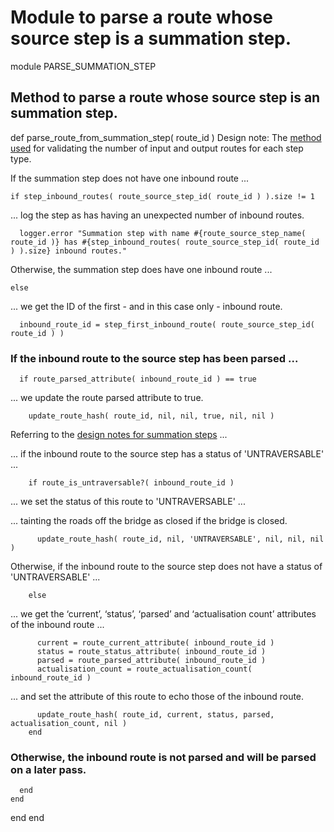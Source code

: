# Module to parse a route whose source step is a summation step.

module PARSE_SUMMATION_STEP
## Method to parse a route whose source step is an summation step.

  def parse_route_from_summation_step( route_id )
Design note: The [method used](https://ukparliament.github.io/ontologies/procedure/flowcharts/meta/design-notes/#validating-inputs-and-outputs-to-steps) for validating the number of input and output routes for each step type.

If the summation step does not have one inbound route ...

    if step_inbound_routes( route_source_step_id( route_id ) ).size != 1
... log the step as has having an unexpected number of inbound routes.

      logger.error "Summation step with name #{route_source_step_name( route_id )} has #{step_inbound_routes( route_source_step_id( route_id ) ).size} inbound routes."
Otherwise, the summation step does have one inbound route ...

    else
... we get the ID of the first - and in this case only - inbound route.

      inbound_route_id = step_first_inbound_route( route_source_step_id( route_id ) )
### If the inbound route to the source step has been parsed ...

      if route_parsed_attribute( inbound_route_id ) == true
... we update the route parsed attribute to true.

        update_route_hash( route_id, nil, nil, true, nil, nil )
Referring to the [design notes for summation steps](https://ukparliament.github.io/ontologies/procedure/flowcharts/meta/design-notes/with-step-types/#summation-steps) ...

... if the inbound route to the source step has a status of 'UNTRAVERSABLE' ...

        if route_is_untraversable?( inbound_route_id )
... we set the status of this route to 'UNTRAVERSABLE' ...

... tainting the roads off the bridge as closed if the bridge is closed.

          update_route_hash( route_id, nil, 'UNTRAVERSABLE', nil, nil, nil )
Otherwise, if the inbound route to the source step does not have a status of 'UNTRAVERSABLE' ...

        else
... we get the ‘current’, ‘status’, ‘parsed’ and ‘actualisation count’ attributes of the inbound route ...

          current = route_current_attribute( inbound_route_id )
          status = route_status_attribute( inbound_route_id )
          parsed = route_parsed_attribute( inbound_route_id )
          actualisation_count = route_actualisation_count( inbound_route_id )
... and set the attribute of this route to echo those of the inbound route.

          update_route_hash( route_id, current, status, parsed, actualisation_count, nil )
        end
### Otherwise, the inbound route is not parsed and will be parsed on a later pass.

      end
    end
  end
end